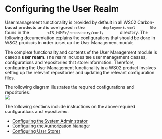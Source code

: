 # Configuring the User Realm

User management functionality is provided by default in all WSO2
Carbon-based products and is configured in the
`         deployment.toml       ` file found in the
`         <IS_HOME>/repository/conf/        ` directory. The
following documentation explains the configurations that should be done
in WSO2 products in order to set up the User Management module.

The complete functionality and contents of the User Management module is
called a **user** **realm**. The realm includes the user management
classes, configurations and repositories that store information.
Therefore, configuring the User Management functionality in a WSO2
product involves setting up the relevant repositories and updating the
relevant configuration files.

The following diagram illustrates the required configurations and
repositories:  
![](../assets/img/53125484/53287368.png)

The following sections include instructions on the above required
configurations and repositories:

-   [Configuring the System
    Administrator](../../learn/configuring-the-system-administrator)
-   [Configuring the Authorization
    Manager](../../learn/configuring-the-authorization-manager)
-   [Configuring User Stores](../../learn/configuring-user-stores)

  
